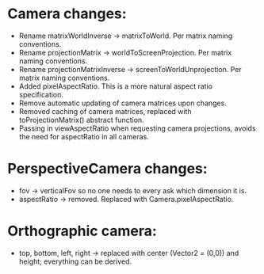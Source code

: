 # Camera changes:

- Rename matrixWorldInverse -> matrixToWorld.  Per matrix naming conventions.
- Rename projectionMatrix -> worldToScreenProjection.  Per matrix naming conventions.
- Rename projectionMatrixInverse -> screenToWorldUnprojection.  Per matrix naming conventions.
- Added pixelAspectRatio.  This is a more natural aspect ratio specification.
- Remove automatic updating of camera matrices upon changes.
- Removed caching of camera matrices, replaced with toProjectionMatrix() abstract function.
- Passing in viewAspectRatio when requesting camera projections, avoids the need for aspectRatio in all cameras.

# PerspectiveCamera changes:

- fov -> verticalFov so no one needs to every ask which dimension it is.
- aspectRatio -> removed.  Replaced with Camera.pixelAspectRatio.

# Orthographic camera:

- top, bottom, left, right -> replaced with center (Vector2 = (0,0)) and height;  everything can be derived.


